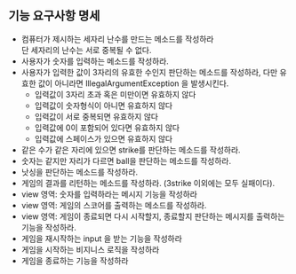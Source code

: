 ## 기능 요구사항 명세

- 컴퓨터가 제시하는 세자리 난수를 만드는 메소드를 작성하라  
단 세자리의 난수는 서로 중복될 수 없다.
- 사용자가 숫자를 입력하는 메소드를 작성하라.
- 사용자가 입력한 값이 3자리의 유효한 수인지 판단하는 메소드를 작성하라,
다만 유효한 값이 아니라면 IllegalArgumentException 을 발생시킨다.
  - 입력값이 3자리 초과 혹은 미만이면 유효하지 않다
  - 입력값이 숫자형식이 아니면 유효하지 않다
  - 입력값이 서로 중복되면 유효하지 않다
  - 입력값에 0이 포함되어 있다면 유효하지 않다
  - 입력값에 스페이스가 있으면 유효하지 않다
- 같은 수가 같은 자리에 있으면 strike를 판단하는 메소드를 작성하라.
- 숫자는 같지만 자리가 다르면 ball을 판단하는 메소드를 작성하라.
- 낫싱을 판단하는 메소드를 작성하라.
- 게임의 결과를 리턴하는 메소드를 작성하라. (3strike 이외에는 모두 실패이다).
- view 영역: 숫자를 입력하라는 메시지 기능을 작성하라
- view 영역: 게임의 스코어를 출력하는 메소드를 작성하라.
- view 영역: 게임이 종료되면 다시 시작할지, 종료할지 판단하는 메시지를 출력하는 기능을 작성하라.
- 게임을 재시작하는 input 을 받는 기능을 작성하라
- 게임을 시작하는 비지니스 로직을 작성하라
- 게임을 종료하는 기능을 작성하라